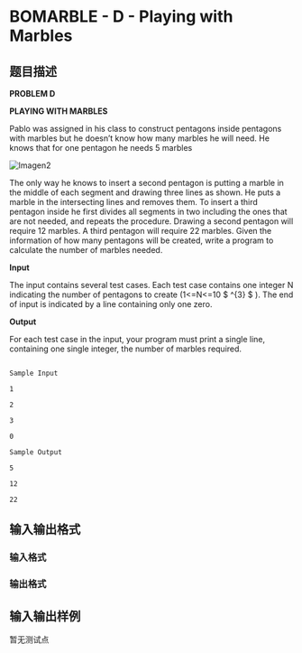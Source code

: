 # BOMARBLE - D - Playing with Marbles

## 题目描述

**PROBLEM D**

**PLAYING WITH MARBLES**

Pablo was assigned in his class to construct pentagons inside pentagons with marbles but he doesn’t know how many marbles he will need. He knows that for one pentagon he needs 5 marbles

![Imagen2](../../content/francky:marble6694 "Marble . 6694")

The only way he knows to insert a second pentagon is putting a marble in the middle of each segment and drawing three lines as shown. He puts a marble in the intersecting lines and removes them. To insert a third pentagon inside he first divides all segments in two including the ones that are not needed, and repeats the procedure. Drawing a second pentagon will require 12 marbles. A third pentagon will require 22 marbles. Given the information of how many pentagons will be created, write a program to calculate the number of marbles needed.

**Input**

The input contains several test cases. Each test case contains one integer N indicating the number of pentagons to create (1<=N<=10 $ ^{3} $ ). The end of input is indicated by a line containing only one zero.

**Output**

For each test case in the input, your program must print a single line, containing one single integer, the number of marbles required.

```

Sample Input

1

2

3

0

Sample Output

5

12

22

```

## 输入输出格式

### 输入格式

### 输出格式

## 输入输出样例

暂无测试点

